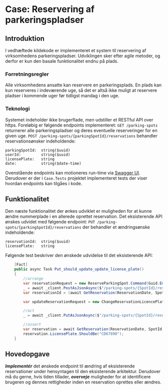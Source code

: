 ﻿# Case: Reservering af parkeringspladser

## Introduktion
I vedhæftede kildekode er implementeret et system til reservering af virksomhedens parkeringspladser. Udviklingen sker efter agile metoder, og derfor er kun den basale funktionalitet endnu på plads.
### Forretningsregler
Alle virksomhedens ansatte kan reservere en parkeringsplads. En plads kan kun reserveres i indeværende uge, så det er altså ikke muligt at reservere pladser i kommende uger før tidligst mandag i den uge.
### Teknologi
Systemet indeholder ikke brugerflade, men udstiller et RESTful API over https.
Foreløbig er følgende endpoints implementeret:
`GET /parking-spots` returnerer alle parkeringspladser og deres eventuelle reserveringer for en given uge.
`POST /parking-spots/{parkingSpotId}/reservations` behandler reservationsønsker indeholdende:
```
parkingSpotId:	string($uuid)
userId:			string($uuid)
licensePlate:	string
date:			string($date-time)
```
Ovenstående endpoints kan motioneres run-time via [Swagger UI](https://localhost:7265/swagger/index.html).
Derudover er der i `Case.Tests` projektet implementeret tests der viser hvordan endpoints kan tilgåes i kode.
## Funktionalitet
Den næste funktionalitet der ønkes udviklet er muligheden for at kunne ændre nummerplade i en allerede oprettet reservation. Det eksisterende API ønskes udvidet med følgende endpoint:
`PUT /parking-spots/{parkingSpotId}/reservations` der behandler et ændringsønske indeholdende:
```
reservationId:	string($uuid)
licensePlate:	string
```
Følgende test beskriver den ønskede udvidelse til det eksisterende API:
```cs
    [Fact]
    public async Task Put_should_update_update_license_plate()
    {
        //arrange
        var reservationRequest = new ReserveParkingSpot.Command(Guid.Empty, Guid.Empty, UserId, "AB12345", ReservationDate);
        _ = await _client.PostAsJsonAsync($"/parking-spots/{SpotId}/reservations", reservationRequest);
        var reservationId = (await GetReservation(ReservationDate, SpotId, UserId)).Id;

        var updateReservationRequest = new ChangeReservationLicencePlate.Command(reservationId, "CD67890");

        //act
        _ = await _client.PutAsJsonAsync($"/parking-spots/{SpotId}/reservations", updateReservationRequest);

        //assert
        var reservation = await GetReservation(ReservationDate, SpotId, UserId);
        reservation.LicensePlate.ShouldBe("CD67890");
    }
```
## Hovedopgave
***Implementér*** det ønskede endpoint til ændring af eksisterende reservationer under hensyntagen til den eksisterende arkitektur.
Derudover må du gerne, hvis tiden tillader, ***overveje*** muligheder for at identificere brugeren og dennes rettigheder inden en reservation oprettes eller ændres.

